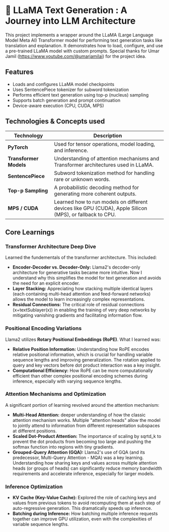 
# 🦙 LLaMA Text Generation : A Journey into LLM Architecture

This project implements a wrapper around the LLaMA (Large Language Model Meta AI) Transformer model for performing text generation tasks like translation and explanation. It demonstrates how to load, configure, and use a pre-trained LLaMA model with custom prompts. Special thanks for Umar Jamil (https://www.youtube.com/@umarjamilai) for the project idea.

##  Features

- Loads and configures LLaMA model checkpoints
- Uses SentencePiece tokenizer for subword tokenization
- Performs efficient text generation using top-p (nucleus) sampling
- Supports batch generation and prompt continuation
- Device-aware execution (CPU, CUDA, MPS)

##  Technologies & Concepts used

| Technology | Description |
|------------|-------------|
| **PyTorch** | Used for tensor operations, model loading, and inference. |
| **Transformer Models** | Understanding of attention mechanisms and Transformer architectures used in LLaMA. |
| **SentencePiece** | Subword tokenization method for handling rare or unknown words. |
| **Top-p Sampling** | A probabilistic decoding method for generating more coherent outputs. |
| **MPS / CUDA** | Learned how to run models on different devices like GPU (CUDA), Apple Silicon (MPS), or fallback to CPU. |


## Core Learnings

### Transformer Architecture Deep Dive

Learned the fundementals of the transformer architecture. This included:

-   **Encoder-Decoder vs. Decoder-Only:**  Llama2's decoder-only architecture for generative tasks became more intuitive. Now I understand why this simplifies the model for text generation and avoids the need for an explicit encoder.
-   **Layer Stacking:**  Appreciating how stacking multiple identical layers (each containing multi-head attention and feed-forward networks) allows the model to learn increasingly complex representations.
-   **Residual Connections:**  The critical role of residual connections (x+textSublayer(x)) in enabling the training of very deep networks by mitigating vanishing gradients and facilitating information flow.

### Positional Encoding Variations

Llama2 utilizes  **Rotary Positional Embeddings (RoPE)**. What I learned was:

-   **Relative Position Information:**  Understanding how RoPE encodes relative positional information, which is crucial for handling variable sequence lengths and improving generalization. The rotation applied to query and key vectors before dot product interaction was a key insight.
-   **Computational Efficiency:**  How RoPE can be more computationally efficient than other complex positional encoding schemes during inference, especially with varying sequence lengths.

### Attention Mechanisms and Optimization

A significant portion of learning revolved around the attention mechanism:

-   **Multi-Head Attention:**  deeper understanding of how the classic attention mechanism works. Multiple "attention heads" allow the model to jointly attend to information from different representation subspaces at different positions.
-   **Scaled Dot-Product Attention:**  The importance of scaling by  sqrtd_k  to prevent the dot products from becoming too large and pushing the softmax function into regions with tiny gradients.
-   **Grouped-Query Attention (GQA):**  Llama2's use of GQA (and its predecessor, Multi-Query Attention - MQA) was a key learning. Understanding how sharing keys and values across multiple attention heads (or groups of heads) can significantly reduce memory bandwidth requirements and accelerate inference, especially for larger models.

### Inference Optimization

-   **KV Cache (Key-Value Cache):**  Explored the role of caching keys and values from previous tokens to avoid recomputing them at each step of auto-regressive generation. This dramatically speeds up inference.
-   **Batching during Inference:**  How batching multiple inference requests together can improve GPU utilization, even with the complexities of variable sequence lengths.
